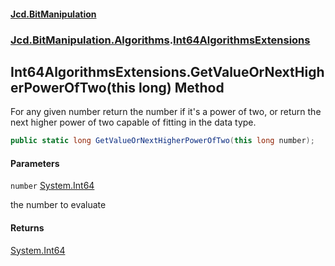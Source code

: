 #### [Jcd.BitManipulation](index.md 'index')

### [Jcd.BitManipulation.Algorithms](Jcd.BitManipulation.Algorithms.md 'Jcd.BitManipulation.Algorithms').[Int64AlgorithmsExtensions](Jcd.BitManipulation.Algorithms.Int64AlgorithmsExtensions.md 'Jcd.BitManipulation.Algorithms.Int64AlgorithmsExtensions')

## Int64AlgorithmsExtensions.GetValueOrNextHigherPowerOfTwo(this long) Method

For any given number return the number if it's a power of two,
or return the next higher power of two capable of fitting in the
data type.

```csharp
public static long GetValueOrNextHigherPowerOfTwo(this long number);
```

#### Parameters

<a name='Jcd.BitManipulation.Algorithms.Int64AlgorithmsExtensions.GetValueOrNextHigherPowerOfTwo(thislong).number'></a>

`number` [System.Int64](https://docs.microsoft.com/en-us/dotnet/api/System.Int64 'System.Int64')

the number to evaluate

#### Returns

[System.Int64](https://docs.microsoft.com/en-us/dotnet/api/System.Int64 'System.Int64')